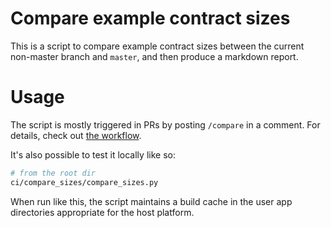# Compare example contract sizes

This is a script to compare example contract sizes between the current non-master branch and `master`, and then produce a markdown report.

# Usage

The script is mostly triggered in PRs by posting `/compare` in a comment. For details, check out [the workflow](../../.github/workflows/compare_sizes.yml).

It's also possible to test it locally like so:

``` sh
# from the root dir
ci/compare_sizes/compare_sizes.py
```

When run like this, the script maintains a build cache in the user app directories appropriate for the host platform.
